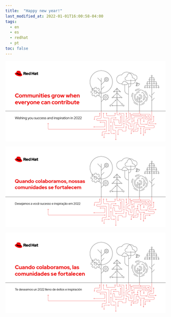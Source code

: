 ```yaml
---
title:  "Happy new year!"
last_modified_at: 2022-01-01T16:00:58-04:00
tags:
  - en
  - es
  - redhat
  - pt
toc: false
---
```


![](/assets/images/posts/2022-01-01-newyear22/1.png)

![](/assets/images/posts/2022-01-01-newyear22/2.png)

![](/assets/images/posts/2022-01-01-newyear22/3.png)
